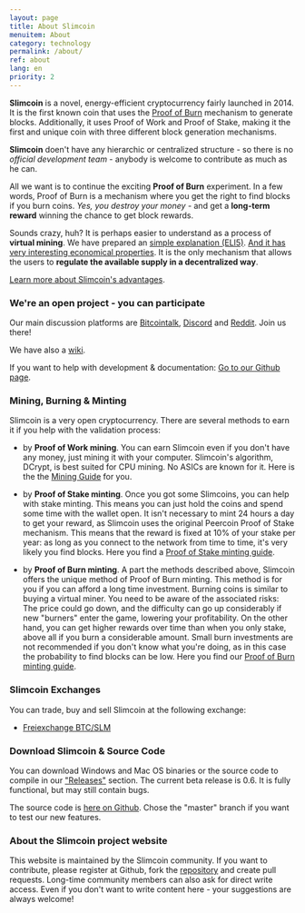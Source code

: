 ```yaml
---
layout: page
title: About Slimcoin
menuitem: About
category: technology
permalink: /about/
ref: about
lang: en
priority: 2
---
```

[//]: # (Slimcoin is a novel and experimental cryptocurrency created in 2014.)

**Slimcoin** is a novel, energy-efficient cryptocurrency fairly launched in 2014.  It is the first known coin that uses the [Proof of Burn](https://en.bitcoin.it/wiki/Proof_of_burn) mechanism to generate blocks. Additionally, it uses Proof of Work and Proof of Stake, making it the first and unique coin with three different block generation mechanisms.

**Slimcoin** doen't have any hierarchic or centralized structure - so there is no *official development team* - anybody is welcome to contribute as much as he can.

All we want is to continue the exciting **Proof of Burn** experiment.  In a few words, Proof of Burn is a mechanism where you get the right to find blocks if you burn coins. *Yes, you destroy your money* - and get a **long-term reward** winning the chance to get block rewards. 

Sounds crazy, huh? It is perhaps easier to understand as a process of **virtual mining**. We have prepared an [simple explanation (ELI5)](/proof-of-burn-eli5/). [And it has very interesting economical properties](https://github.com/slimcoin-project/Slimcoin/wiki/The-magic-of-Proof-of-Burn). It is the only mechanism that allows the users to **regulate the available supply in a decentralized way**.

[Learn more about Slimcoin's advantages](/advantages/).

### We're an open project - you can participate

Our main discussion platforms are [Bitcointalk](https://bitcointalk.org/index.php?topic=1141676.0), [Discord](https://discord.gg/ffeDjmV) and [Reddit](http://reddit.com/r/slimcoin). Join us there!

We have also a [wiki](https://github.com/slimcoin-project/Slimcoin/wiki).

If you want to help with development & documentation: [Go to our Github page](https://github.com/slimcoin-project/).

### Mining, Burning & Minting

Slimcoin is a very open cryptocurrency. There are several methods to earn it if you help with the validation process:

* by **Proof of Work mining**. You can earn Slimcoin even if you don't have any money, just mining it with your computer. Slimcoin's algorithm, DCrypt, is best suited for CPU mining. No ASICs are known for it. Here is the the [Mining Guide](/mining-guide/) for you.

* by **Proof of Stake minting**. Once you got some Slimcoins, you can help with stake minting. This means you can just hold the coins and spend some time with the wallet open. It isn't necessary to mint 24 hours a day to get your reward, as Slimcoin uses the original Peercoin Proof of Stake mechanism. This means that the reward is fixed at 10% of your stake per year: as long as you connect to the network from time to time, it's very likely you find blocks. Here you find a [Proof of Stake minting guide](/proof-of-stake-guide/).

* by **Proof of Burn minting**. A part the methods described above, Slimcoin offers the unique method of Proof of Burn minting. This method is for you if you can afford a long time investment. Burning coins is similar to buying a virtual miner. You need to be aware of the associated risks: The price could go down, and the difficulty can go up considerably if new "burners" enter the game, lowering your profitability. On the other hand, you can get higher rewards over time than when you only stake, above all if you burn a considerable amount. Small burn investments are not recommended if you don't know what you're doing, as in this case the probability to find blocks can be low. Here you find our [Proof of Burn minting guide](/proof-of-burn-guide/).

[//]: # (### Inscription service & Decentralized Websites)

[//]: # (Since version 0.5, Slimcoin has a built-in blockchain website publishing service which lets you **publish websites or blogs** in a decentralized way *without hosting nor domains*. Simply publish your content as a torrent and let the Slimcoin blockchain be your version manager!)

[//]: # (All you have to do is to use the *inscription service* provided by the Slimcoin client.)

[//]: # (The publishing feature uses the awesome [Web2Web] https://github.com/elendirx/web2web)

[//]: # (and [WebTorrent] https://webtorrent.io/)

[//]: # (technologies. Your readers only need a modern browser - no additional software! So your voice will be heard also outside the nerd-space.)

[//]: # (*Stay tuned!* This feature is still new and in alpha, and the Web2Web page generator has still to be ported. But you already can experiment with it.)

### Slimcoin Exchanges

You can trade, buy and sell Slimcoin at the following exchange:

* [Freiexchange BTC/SLM](https://freiexchange.com/market/SLM/BTC)

### Download Slimcoin & Source Code

You can download Windows and Mac OS binaries or the source code to compile in our ["Releases"](https://github.com/slimcoin-project/Slimcoin/releases) section. The current beta release is 0.6. It is fully functional, but may still contain bugs.

The source code is [here on Github](https://github.com/slimcoin-project/Slimcoin). Chose the "master" branch if you want to test our new features.

### About the Slimcoin project website

This website is maintained by the Slimcoin community. If you want to contribute, please register at Github, fork the [repository](https://github.com/slimcoin-project/slimcoin-project.github.io) and create pull requests. Long-time community members can also ask for direct write access. Even if you don't want to write content here - your suggestions are always welcome!
